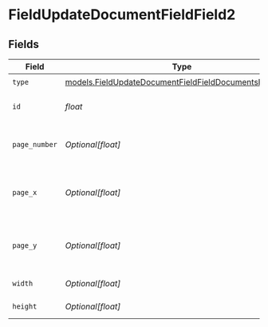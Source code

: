 # FieldUpdateDocumentFieldField2


## Fields

| Field                                                                                                                    | Type                                                                                                                     | Required                                                                                                                 | Description                                                                                                              |
| ------------------------------------------------------------------------------------------------------------------------ | ------------------------------------------------------------------------------------------------------------------------ | ------------------------------------------------------------------------------------------------------------------------ | ------------------------------------------------------------------------------------------------------------------------ |
| `type`                                                                                                                   | [models.FieldUpdateDocumentFieldFieldDocumentsFieldsType](../models/fieldupdatedocumentfieldfielddocumentsfieldstype.md) | :heavy_check_mark:                                                                                                       | N/A                                                                                                                      |
| `id`                                                                                                                     | *float*                                                                                                                  | :heavy_check_mark:                                                                                                       | The ID of the field to update.                                                                                           |
| `page_number`                                                                                                            | *Optional[float]*                                                                                                        | :heavy_minus_sign:                                                                                                       | The page number the field will be on.                                                                                    |
| `page_x`                                                                                                                 | *Optional[float]*                                                                                                        | :heavy_minus_sign:                                                                                                       | The X coordinate of where the field will be placed.                                                                      |
| `page_y`                                                                                                                 | *Optional[float]*                                                                                                        | :heavy_minus_sign:                                                                                                       | The Y coordinate of where the field will be placed.                                                                      |
| `width`                                                                                                                  | *Optional[float]*                                                                                                        | :heavy_minus_sign:                                                                                                       | The width of the field.                                                                                                  |
| `height`                                                                                                                 | *Optional[float]*                                                                                                        | :heavy_minus_sign:                                                                                                       | The height of the field.                                                                                                 |